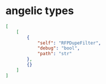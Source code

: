 # angelic types

```json
[
    [
        {
            "self": "RFPDupeFilter",
            "debug": "bool",
            "path": "str"
        },
        {}
    ]
]
```
